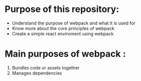 # Purpose of this repository:

- Understand the purpose of webpack and what it is used for
- Know more about the core principles of webpack
- Create a simple react enviroment using webpack

# Main purposes of webpack :

1. Bundles code or assets together
2. Manages dependencies